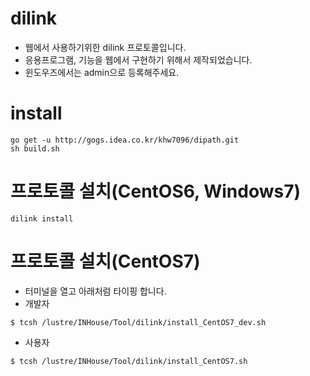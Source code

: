 # dilink
- 웹에서 사용하기위한 dilink 프로토콜입니다.
- 응용프로그램, 기능을 웹에서 구현하기 위해서 제작되었습니다.
- 윈도우즈에서는 admin으로 등록해주세요.

# install
```
go get -u http://gogs.idea.co.kr/khw7096/dipath.git
sh build.sh
```

# 프로토콜 설치(CentOS6, Windows7)
```
dilink install
```

# 프로토콜 설치(CentOS7)
- 터미널을 열고 아래처럼 타이핑 합니다.
- 개발자

```
$ tcsh /lustre/INHouse/Tool/dilink/install_CentOS7_dev.sh
```

- 사용자

```
$ tcsh /lustre/INHouse/Tool/dilink/install_CentOS7.sh
```
